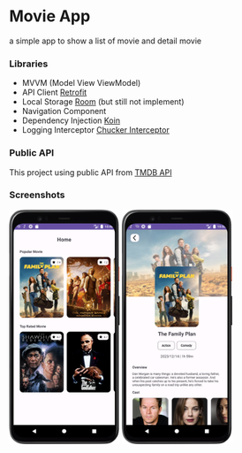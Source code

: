 # Movie App
a simple app to show a list of movie and detail movie

### Libraries

* MVVM (Model View ViewModel)
* API Client [Retrofit](https://square.github.io/retrofit/)
* Local Storage [Room](https://developer.android.com/jetpack/androidx/releases/room) (but still not implement)
* Navigation Component
* Dependency Injection [Koin](https://insert-koin.io/)
* Logging Interceptor [Chucker Interceptor](https://github.com/ChuckerTeam/chucker)

### Public API
This project using public API from [TMDB API](https://developer.themoviedb.org/)

### Screenshots

<img src="assets/home.png" width="200"> <img src="assets/detail_movie.png" width="200">
